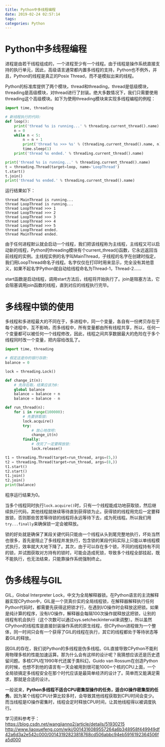 ```yaml
---
title: Python中多线程编程
date: 2019-02-24 02:57:14
tags:
categories: Python
---
```


# Python中多线程编程

进程是由若干线程组成的，一个进程至少有一个线程。由于线程是操作系统直接支持的执行单元，因此，高级语言通常都内置多线程的支持，Python也不例外，并且，Python的线程是真正的Posix Thread，而不是模拟出来的线程。

Python的标准库提供了两个模块，thread和threading，thread是低级模块，threading是高级模块，对thread进行了封装。绝大多数情况下，我们只需要使用threading这个高级模块。如下为使用threading模块来实现多线程编程的例程：

```python
import time, threading

# 新线程执行的代码:
def loop():
    print('thread %s is running...' % threading.current_thread().name)
    n = 0
    while n < 5:
        n = n + 1
        print('thread %s >>> %s' % (threading.current_thread().name, n))
        time.sleep(1)
    print('thread %s ended.' % threading.current_thread().name)

print('thread %s is running...' % threading.current_thread().name)
t = threading.Thread(target=loop, name='LoopThread')
t.start()
t.join()
print('thread %s ended.' % threading.current_thread().name)
```

运行结果如下：

    thread MainThread is running...
    thread LoopThread is running...
    thread LoopThread >>> 1
    thread LoopThread >>> 2
    thread LoopThread >>> 3
    thread LoopThread >>> 4
    thread LoopThread >>> 5
    thread LoopThread ended.
    thread MainThread ended.

由于任何进程默认就会启动一个线程，我们把该线程称为主线程，主线程又可以启动新的线程，Python的threading模块有个current_thread()函数，它永远返回当前线程的实例。主线程实例的名字叫MainThread，子线程的名字在创建时指定，我们用LoopThread命名子线程。名字仅仅在打印时用来显示，完全没有其他意义，如果不起名字Python就自动给线程命名为Thread-1，Thread-2……

start函数是启动线程，调用start方法后，线程将开始执行了。join是阻塞方法，它会阻塞调用join函数的线程，直到对应的线程执行完毕。

# 多线程中锁的使用

多线程和多进程最大的不同在于，多进程中，同一个变量，各自有一份拷贝存在于每个进程中，互不影响，而多线程中，所有变量都由所有线程共享，所以，任何一个变量都可以被任何一个线程修改，因此，线程之间共享数据最大的危险在于多个线程同时改一个变量，把内容给改乱了。

```python
import time, threading

# 假定这是你的银行存款:
balance = 0

lock = threading.Lock()

def change_it(n):
    # 先存后取，结果应该为0:
    global balance
    balance = balance + n
    balance = balance - n

def run_thread(n):
    for i in range(100000):
        # 先要获取锁:
        lock.acquire()
        try:
            # 放心地改吧:
            change_it(n)
        finally:
            # 改完了一定要释放锁:
            lock.release()

t1 = threading.Thread(target=run_thread, args=(5,))
t2 = threading.Thread(target=run_thread, args=(8,))
t1.start()
t2.start()
t1.join()
t2.join()
print(balance)
```

程序运行结果为0。

当多个线程同时执行`lock.acquire()`时，只有一个线程能成功地获取锁，然后继续执行代码，其他线程就继续等待直到获得锁为止。获得锁的线程用完后一定要释放锁，否则那些苦苦等待锁的线程将永远等待下去，成为死线程。所以我们用`try...finally`来确保锁一定会被释放。

锁的好处就是确保了某段关键代码只能由一个线程从头到尾完整地执行，坏处当然也很多，首先是阻止了多线程并发执行，包含锁的某段代码实际上只能以单线程模式执行，效率就大大地下降了。其次，由于可以存在多个锁，不同的线程持有不同的锁，并试图获取对方持有的锁时，可能会造成死锁，导致多个线程全部挂起，既不能执行，也无法结束，只能靠操作系统强制终止。

# 伪多线程与GIL

GIL，Global Interpreter Lock，中文为全局解释器锁。在Python语言的主流解释器实现CPython中，GIL是一个货真价实的全局线程锁，在解释器解释执行任何 Python代码时，都需要先获得这把锁才行，在遇到I/O操作时会释放这把锁。如果是纯计算的程序，没有I/O操作，解释器会每隔100次操作就释放这把锁，让别的线程有机会执行（这个次数可以通过sys.setcheckinterval来调整）。所以虽然CPython的线程库是直接封装操作系统的原生线程，但CPython进程做为一个整体，同一时间只会有一个获得了GIL的线程在执行，其它的线程都处于等待状态等着GIL的释放。

因GIL的存在，我们说Python的多线程是伪多线程。GIL直接导致CPython不能利用物理多核的性能加速运算。那为什么会有这样的设计呢？我猜想应该还是历史遗留问题。多核CPU在1990年代还属于类科幻，Guido van Rossum在创造Python的时候，也想不到他的语言有一天会被用到很可能1000+个核的CPU上面，一个全局锁搞定多线程安全在那个时代应该是最简单经济的设计了。简单而又能满足需求，那就是合适的设计。

一般说来，**Python多线程不适合CPU密集型操作的任务，适合IO操作密集型的任务**。因为某个线程CPU计算比较多时，会导致其他线程获取到CPU时间会变少。而当线程是IO操作密集时，线程会定时释放CPU时间，让其他线程得以被调度执行。

学习资料参考于：
https://blog.csdn.net/wangjianno2/article/details/51930215
http://www.liaoxuefeng.com/wiki/0014316089557264a6b348958f449949df42a6d3a2e542c000/00143192823818768cd506abbc94eb5916192364506fa5d000

